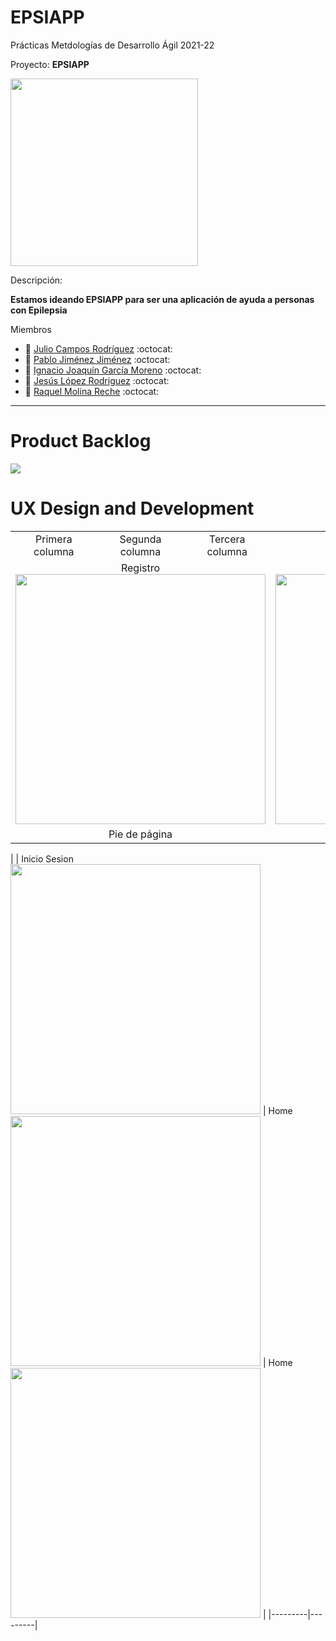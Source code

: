 # EPSIAPP
Prácticas Metdologías de Desarrollo Ágil 2021-22

Proyecto: 
**EPSIAPP**

<img width="300px" src="https://github.com/susolr/EPSIAPP/blob/main/EPSIAPP.png"/>

Descripción: 

**Estamos ideando EPSIAPP para ser una aplicación de ayuda a personas con Epilepsia**

Miembros
 * :bust_in_silhouette:   [Julio Campos Rodríguez](https://github.com/juliocamposrd)    :octocat:
  * :bust_in_silhouette:   [Pablo Jiménez Jiménez](https://github.com/pablojjimenez)    :octocat:
 * :bust_in_silhouette:   [Ignacio Joaquín García Moreno](https://github.com/ignaciogmoreno) :octocat:
 * :bust_in_silhouette:   [Jesús López Rodriguez](https://github.com/susolr)   :octocat:
 * :bust_in_silhouette:   [Raquel Molina Reche](https://github.com/rmr00)   :octocat:     


----- 

# Product Backlog

<img src="https://github.com/susolr/EPSIAPP/blob/main/ProductBacklog.png"/>

# UX Design and Development

<table style="width: 100%; text-align: center;">
  <tr>
    <td style="width: 33%;">Primera columna</td>
    <td style="width: 33%;">Segunda columna</td>
    <td style="width: 33%;">Tercera columna</td>
  </tr>
  <tr>
    <td colspan="3" style="width: 100%;">
    Registro <img width="400px" src="https://github.com/susolr/EPSIAPP/blob/main/Sprint2/Registro.png"/>
    </td>
    <td colspan="3" style="width: 100%;">
    Inicio Sesion <img width="400px" src="https://github.com/susolr/EPSIAPP/blob/main/Sprint2/LogIn.png"/>
    </td>
    <td colspan="3" style="width: 100%;">
    Home  <img width="400px" src="https://github.com/susolr/EPSIAPP/blob/main/Sprint2/Home.png"/>
    </td>
  </tr>
  <tr>
    <td  colspan="3" style="width: 100%;">Pie de página</td>
  </tr>
</table>

|  | Inicio Sesion <img width="400px" src="https://github.com/susolr/EPSIAPP/blob/main/Sprint2/LogIn.png"/> | Home  <img width="400px" src="https://github.com/susolr/EPSIAPP/blob/main/Sprint2/Home.png"/> | Home  <img width="400px" src="https://github.com/susolr/EPSIAPP/blob/main/Sprint2/Home.png"/> | |---------|---------|
